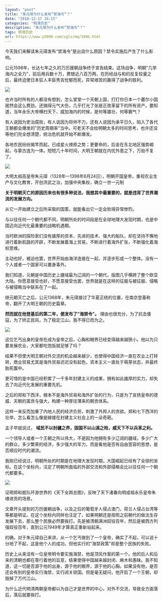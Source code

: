 ```yaml
---
layout: "post"
title: "朱元璋为什么发布“禁海令”？"
date: "2018-12-17 16:15"
categories: "明清历史"
description: "朱元璋为什么发布“禁海令”？"
tags: 明清历史
url: https://www.y5000.com/zgls/mq/3996.html
---
```






今天我们来解读朱元璋发布“禁海令”是出自什么原因？禁令实施后产生了什么影响。

公元1598年，长达七年之久的万历援朝战争终于宣告结束。这场战争，明朝"几举海内之全力"，前后用兵数十万，费银近八百万两，在历经战与和的反复较量之后，最终迫使日本狂人丰臣秀吉忧郁而死，异常艰苦的赢得了战争的胜利。

![](https://img.y5000.com/uploads/allimg/161027/8-16102G15041946.jpg)

也许当时所有的人都没有想到，怎么堂堂一个天朝上国，打打你日本一个蕞尔小国居然会这么费劲，还搞得元气大伤，几乎打光了张居正改革留下的所有资产。要知道，当年永乐大帝横扫天下、威加海内的时候，是何等雄壮、何等霸气？

有人说因为吏治腐败，有人说因为将帅不力，还有人说因为承平日久，陷入了各代王朝都会爆发的"历史周期率"当中。可老天不会给明朝太多的时间思考，也许还没等他们完全想清楚，统治危机就开始不断爆发。

各地农民纷纷揭竿而起，已成星火燎原之势；更要命的，后金在东北地区强势崛起，与蒙古连为一体。短短几十年时间，大明王朝就在内忧外患之下，万劫不复了。

![](https://img.y5000.com/uploads/allimg/161027/8-16102G15050461.jpg)

大明太祖高皇帝朱元璋（1328年—1398年6月24日），明朝开国皇帝，重视农业生产与文化教育，开创洪武之治，加强中央集权，确立一世一元制

**关于明朝灭亡的原因历来也有很多种说法，我想其中最重要的，就是违背了世界潮流的发展方向。**

从它一开始建立之后所采取的国策，就能看出它一定会败得异常惨烈。

与以往任何一个朝代都不同，明朝所处的时间段是在全球地理大发现时期，也是中国迈向近代化最重要的战略机遇期。

当时欧洲的探险家们没有雄厚的资本、先进的技术、强大的船队，却在坚持不懈地进行着新航路的开辟，不断发展着海上贸易，不断进行着海外扩张，不断强化着海权思维。

主动也好，被迫也罢，世界开始由海洋连接在一起，并逐步形成一个整体。没有一个人或者一个国家可以置身事外。

我们知道，元朝是中国历史上疆域最为辽阔的一个朝代，版图几乎横跨了整个欧亚大陆。你愿意接受也好，不愿意接受也罢，世界就是在这样的征服与被征服、侵略与被侵略当中联系在了一起。

继元朝灭亡之后，公元1368年，朱元璋接过了华夏正统的位置，在南京登基称帝，翻开了大明王朝的历史篇章。

**然而就在他登基后的第二年，便发布了"海禁令"。** 理由也很充分，为了抗击倭寇，为了矫正民风，为了稳定江山，我不得已而为之。

![](https://img.y5000.com/uploads/allimg/161027/8-16102G1505V43.jpg)

这位乞丐出身的皇帝在成为皇帝之后，心胸和眼界已经变得越来越狭小。他以为只要发展农业，大家都吃饱饭就足够了吗？

结果不但使大明王朝对外交流的机会越来越少，也使得中国经济一直在农业上打转转，商业贸易尤其是海外贸易迟迟没有起色，资本主义一直处于萌芽状态，并最终胎死腹中。

更可惜的是中国已经积累了一千多年封建主义的成果，拥有如此雄厚的实力，却失去了向近代化发展的重要先机。

之后的郑和下西洋，根本不是海外贸易和海外扩张的行为，只是为了宣扬皇帝的德威、天朝的富庶与强大，构建一种厚往薄来的朝贡体系。

这样一来反而加重了内地人民的经济负担，刺激了外邦人的贪欲。郑和七下西洋的壮举，怎么看怎么像是嫁接在封建主义社会上的一朵奇葩。

孟子早就说过， **域民不以封疆之界，固国不以山溪之险，威天下不以兵革之利。**

一个领导人或者一个王朝之所以伟大，不是因为他拥有多少辽阔的疆域，多少广大的群众，多少繁荣的经济，多少强大的军力，而是看他是否有自由宽容的思想，是否顺应时代的潮流。

我刚已经说过，明朝所处的时期是在地理大发现时期，大国崛起已经有了全球的坐标。在这个坐标内，注定了明朝所面临的外部交流和外部侵略会比以往任何一个朝代都要多。

![](https://img.y5000.com/uploads/allimg/161027/8-16102G15109294.jpg)

证明郑和舰队环游世界的《天下全舆总图》，反映了天下诸番向明成祖永乐皇帝朱棣进贡的场景。

文章开头提到的万历援朝战争，以及之后的葡萄牙人侵占澳门，荷兰人侵占台湾等等都是明证。在这个坐标内同样也注定了，如果明朝还是按照之前朝代的做法生存发展下去，那么整个民族必然要挨打。先是被清朝满洲奴役百年，然后是被西方列强奴役百年，直到公元1949年才算真正重新站起来。

的确，对于朱元璋自己来讲，从一个乞丐做到了一个皇帝，确实了不起，可以说十分地了不起，这是他个人的成功，但他实行的"海禁政策"却是整个民族的失败。

历史上从来没有一位皇帝明令要实施海禁，他是顶风作案的第一个。他的后人和后来的清朝也都在尊行着他的旨意，结果使得中国越来越封闭、麻木和愚昧。我不知道，这一切是否源于他的出身，源于他的眼界，源于他的心胸。如果没有他，是否还会有别的皇帝实行海禁，实行闭关锁国。但是毫无疑问，他开启了一个王朝，却毁掉了万代江山。

为什么近代明清两朝皇帝都以为自己才是世界的中心，对外不交流，导致全方面落后，落后就要挨打。
